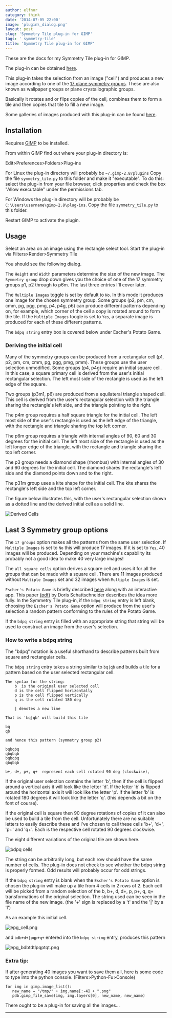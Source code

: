 ```yaml
---
author: elfnor
category: think
date: '2014-07-05 22:00'
image: 'plugin\_dialog.png'
layout: post
slug: 'Symmetry Tile plug-in for GIMP'
tags: ' symmetry-tile'
title: 'Symmetry Tile plug-in for GIMP'
---
```


These are the docs for my Symmetry Tile plug-in for GIMP.

The plug-in can be obtained [here](https://www.github.com/elfnor/symmetrytile).

This plug-in takes the selection from an image (\"cell\") and produces a new image according to
one of the [17 plane symmetry groups](http://en.wikipedia.org/wiki/Wallpaper_groups). These are also known as wallpaper groups or plane crystallographic groups.

Basically it rotates and or flips copies of the cell, combines them to form a tile and then copies that tile to fill a new image.

Some galleries of images produced with this plug-in can be found [here](http://elfnor.github.io/symmetrytilegallery).

## Installation

Requires [GIMP](http://www.gimp.org/) to be installed.

From within GIMP find out where your plug-in directory is:

Edit\>Preferences\>Folders\>Plug-ins

For Linux the plug-in directory will probably be `~/.gimp-2.8/plugins`
Copy the file `symmetry_tile.py` to this folder and make it \"executable\". To do this: select the plug-in from your file browser, click properties and check the box \"Allow executable\" under the permissions tab.

For Windows the plug-in directory will be probably be `C:\Users\username\gimp-2.8\plug-ins`. Copy the file `symmetry_tile.py` to this folder.

Restart GIMP to activate the plugin.

## Usage

Select an area on an image using the rectangle select tool.
Start the plug-in via Filters\>Render\>Symmetry Tile

You should see the following dialog.

The `Height` and `Width` parameters determine the size of the new image.
The `Symmetry group` drop down gives you the choice of one of the 17 symmetry groups p1, p2 through to p6m. The last three entries I\'ll cover later.

The `Multiple Images` toggle is set by default to `No`. In this mode it produces one image for the chosen symmetry group. Some groups (p2, pm, cm, cmm, pg, pgg, pmg, p4, p4g, p6) can produce different patterns depending on, for example, which corner of the cell a copy is rotated around to form the tile. If the `Multiple Images` toogle is set to `Yes`, a separate image is produced for each of these different patterns.

The `bdpq string` entry box is covered below under Escher\'s Potato Game.

### Deriving the initial cell

Many of the symmetry groups can be produced from a rectangular cell (p1, p2, pm, cm, cmm, pg, pgg, pmg, pmm). These groups use the user selection unmodified. Some groups (p4, p4g) require an initial square cell. In this case, a square primary cell is derived from the user\'s initial rectangular selection. The left most side of the rectangle is used as the left edge of the square.

Two groups (p3m1, p6) are produced from a equilateral triangle shaped cell. This cell is derived from the user\'s rectangular selection with the triangle sharing the rectangle\'s left side, and the triangle pointing to the right.

The p4m group requires a half square triangle for the initial cell. The left most side of the user\'s rectangle is used as the left edge of the triangle, with the rectangle and triangle sharing the top left corner.

The p6m group requires a triangle with internal angles of 90, 60 and 30 degrees for the initial cell. The left most side of the rectangle is used as the left longer edge of the triangle, with the rectangle and triangle sharing the top left corner.

The p3 group needs a diamond shape (rhombus) with internal angles of 30 and 60 degrees for the initial cell. The diamond shares the rectangle\'s left side and the diamond points down and to the right.

The p31m group uses a kite shape for the initial cell. The kite shares the rectangle\'s left side and the top left corner.

The figure below illustrates this, with the user\'s rectangular selection shown as a dotted line and the derived initial cell as a solid line.

![Derived Cells](%7B%7B%20site.baseurl%20%7D%7D/images/derived_cells.png)

## Last 3 Symmetry group options

The `17 groups` option makes all the patterns from the same user selection. If `Multiple Images` is set to `No` this will produce 17 images. If it is set to `Yes`, 40 images will be produced. Depending on your machine\'s capability its probably not a good idea to make 40 very large images!

The `all square cells` option derives a square cell and uses it for all the groups that can be made with a square cell. There are 11 images produced without `Multiple Images` set and 32 images when `Multiple Images` is set.

`Escher's Potato Game` is briefly described [here](http://www.eschertiles.com/index.html) along with an interactive app. This paper [(pdf)](http://www.combinatorics.org/Volume_4/PDF/v4i2r17.pdf) by Doris Schattschneider describes the idea more fully. In the Symmetry Tile plug-in, if the `bdpq string` entry is left blank, choosing the `Escher's Potato Game` option will produce from the user\'s selection a random pattern conforming to the rules of the Potato Game.

If the `bdpq string` entry is filled with an appropriate string that string will be used to construct an image from the user\'s selection.

<a name="bdpq"></a>

### How to write a bdpq string

The \"bdpq\" notation is a useful shorthand to describe patterns built from square and rectangular cells.

The `bdpq string` entry takes a string similar to `bq|qb` and builds a tile for a pattern based on the user selected rectangular cell.

    The syntax for the string:  
        b  is the original user selected cell
        d is the cell flipped horizontally  
        p is the cell flipped vertically  
        q is the cell rotated 180 deg  
       
        | denotes a new line  
        
    That is 'bq|qb' will build this tile   

    bq  
    qb  

    and hence this pattern (symmetry group p2) 

    bqbqbq
    qbqbqb
    bqbqbq
    qbqbqb

    b+, d+, p+, q+  represent each cell rotated 90 deg (clockwise), 

If the original user selection contains the letter \'b\', then if the cell is flipped around a vertical axis it will look like the letter \'d\'. If the letter \'b\' is flipped around the horizontal axis it will look like the letter \'p\'. if the letter \'b\' is rotated 180 degrees it will look like the letter \'q\'. (this depends a bit on the font of course).

If the original cell is square then 90 degree rotations of copies of it can also be used to build a tile from the cell. Unfortunately there are no suitable letters to easily describe these and I\'ve chosen to call these cells \'b+\', \'d+\', \'p+\' and \'q+\'. Each is the respective cell rotated 90 degrees clockwise.

The eight different variations of the original tile are shown here.

![bdpq cells](%7B%7B%20site.baseurl%20%7D%7D/images/bdpq_cells.png)

The string can be arbitrarily long, but each row should have the same number of cells. The plug-in does not check to see whether the bdpq string is properly formed. Odd results will probably occur for odd strings.

If the `bdpq string` entry is blank when the `Escher's Potato Game` option is chosen the plug-in will make up a tile from 4 cells in 2 rows of 2. Each cell will be picked from a random selection of the b, b+, d, d+, p, p+, q, q+ transformations of the original selection. The string used can be seen in the file name of the new image. (the \'+\' sign is replaced by a \'t\' and the \'\|\' by a \'l\')

As an example this initial cell.

![epg\_cell.png](%7B%7B%20site.baseurl%20%7D%7D/images/epg_cell.png)

and `bdb+d+|pqp+q+` entered into the `bdpq string` entry, produces this pattern

![epg\_bdbtdtlpqptqt.png](%7B%7B%20site.baseurl%20%7D%7D/images/epg_bdbtdtlpqptqt.png)

### Extra tip:

If after generating 40 images you want to save them all, here is some code to type into the python console. (Filters\>Python-Fu\>Console)

    for img in gimp.image_list():
       new_name = "/tmp/" + img.name[:-4] + ".png"
       pdb.gimp_file_save(img, img.layers[0], new_name, new_name)

There ought to be a plug-in for saving all the images\...

------------------------------------------------------------------------
